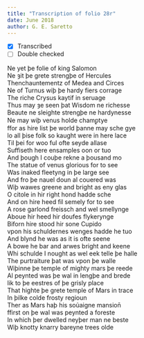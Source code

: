 ```yaml
---
title: "Transcription of folio 28r"
date: June 2018
author: G. E. Saretto
---
```


- [x] Transcribed
- [ ] Double checked

Ne yet þe folie of king Salomon  
Ne ȝit þe grete strengþe of Hercules  
Thenchauntementz of Medea and Circes  
Ne of Turnus wiþ þe hardy fiers corrage  
The riche Crysus kaytif in seruage  
Thus may ȝe seen þat Wisdom ne richesse  
Beaute ne sleighte strengþe ne hardynesse  
Ne may wiþ venus holde chamꝑtye  
ffor as hire list þe world þanne may sche gye  
lo all þise folk so kaught were in here lace  
Til þei for woo ful ofte seyde allase  
Suffiseth here ensamples oon or tuo  
And þough I couþe rekne a þousand mo  
The statue of venus glorious for to see  
Was inaked fleetyng in þe large see  
And fro þe nauel doun al couered was  
Wiþ wawes greene and bright as eny glas  
O citole in hir right hond hadde sche  
And on hire heed fil semely for to see  
A rose garlond freissch and wel smellynge  
Aboue hir heed hir doufes flykerynge  
Biforn hire stood hir sone Cupido  
vpon his schuldernes wenges hadde he tuo  
And blynd he was as it is ofte seene  
A bowe he bar and arwes bright and keene  
Whi schulde I nought as wel eek telle þe halle  
The purtraiture þat was vpon þe walle  
Wiþinne þe temple of mighty mars þe reede  
Al peynted was þe wal in lengþe and brede  
lik to þe eestres of þe grisly place  
That highte þe grete temple of Mars in trace  
In þilke colde frosty regioun  
Ther as Mars haþ his soủaigne mansion̄  
ffirst on þe wal was peynted a foreste  
In which þer dwelled neyþer man ne beste  
Wiþ knotty knarry bareyne trees olde  
